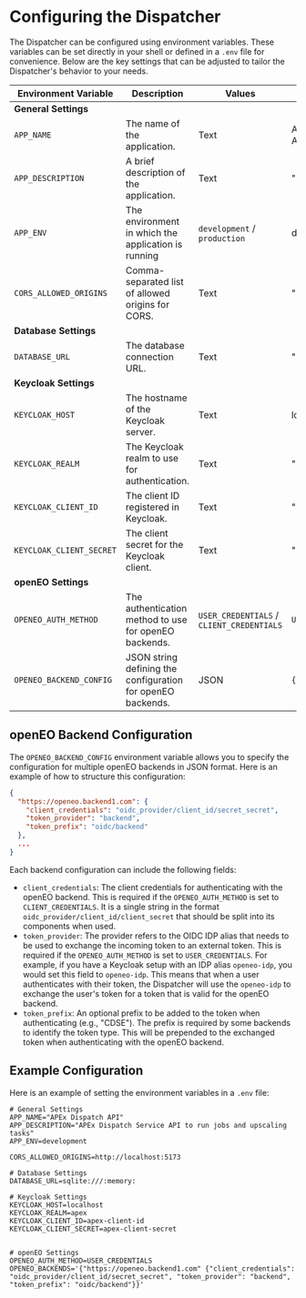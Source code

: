 # Configuring the Dispatcher
The Dispatcher can be configured using environment variables. These variables can be set directly in your shell or defined in a `.env` file for convenience.
Below are the key settings that can be adjusted to tailor the Dispatcher's behavior to your needs. 

| Environment Variable     | Description                                                 | Values                                    | Default Value      |
| ------------------------ | ----------------------------------------------------------- | ----------------------------------------- | ------------------ |
| **General Settings**     |                                                             |                                           |                    |
| `APP_NAME`               | The name of the application.                                | Text                                      | APEx Dispatch API  |
| `APP_DESCRIPTION`        | A brief description of the application.                     | Text                                      | ""                 |
| `APP_ENV`                | The environment in which the application is running         | `development` /  `production`                    | development        |
| `CORS_ALLOWED_ORIGINS`   | Comma-separated list of allowed origins for CORS.           | Text                                      | ""                 |
| **Database Settings**|||
| `DATABASE_URL`           | The database connection URL.                                | Text                                      | "" |
| **Keycloak Settings**    |                                                             |                                           |                    |
| `KEYCLOAK_HOST`          | The hostname of the Keycloak server.                        | Text                                      | localhost          |
| `KEYCLOAK_REALM`         | The Keycloak realm to use for authentication.               | Text                                      | ""                 |
| `KEYCLOAK_CLIENT_ID`     | The client ID registered in Keycloak.                       | Text                                      | ""                 |
| `KEYCLOAK_CLIENT_SECRET` | The client secret for the Keycloak client.                  | Text                                      | ""                 |
| **openEO Settings**      |                                                             |                                           |                    |
| `OPENEO_AUTH_METHOD`     | The authentication method to use for openEO backends.       | `USER_CREDENTIALS` / `CLIENT_CREDENTIALS` | `USER_CREDENTIALS` |
| `OPENEO_BACKEND_CONFIG`  | JSON string defining the configuration for openEO backends. | JSON                                      | `{}`               |


## openEO Backend Configuration
The `OPENEO_BACKEND_CONFIG` environment variable allows you to specify the configuration for multiple openEO backends in JSON format.
Here is an example of how to structure this configuration:  

```json
{
  "https://openeo.backend1.com": {
    "client_credentials": "oidc_provider/client_id/secret_secret",
    "token_provider": "backend",
    "token_prefix": "oidc/backend"
  },
  ...
}
```
Each backend configuration can include the following fields:

- `client_credentials`: The client credentials for authenticating with the openEO backend. This is required if the `OPENEO_AUTH_METHOD` is set to `CLIENT_CREDENTIALS`. It is a single string in the format `oidc_provider/client_id/client_secret` that should be split into its components when used.
- `token_provider`: The provider refers to the OIDC IDP alias that needs to be used to exchange the incoming token to an external token. This is required if the `OPENEO_AUTH_METHOD` is set to `USER_CREDENTIALS`. For example, if you have a Keycloak setup with an IDP alias `openeo-idp`, you would set this field to `openeo-idp`. This means that when a user authenticates with their token, the Dispatcher will use the `openeo-idp` to exchange the user's token for a token that is valid for the openEO backend.
- `token_prefix`: An optional prefix to be added to the token when authenticating (e.g., "CDSE"). The prefix is required by some backends to identify the token type. This will be prepended to the exchanged token when authenticating with the openEO backend.

## Example Configuration
Here is an example of setting the environment variables in a `.env` file:

```env
# General Settings
APP_NAME="APEx Dispatch API"
APP_DESCRIPTION="APEx Dispatch Service API to run jobs and upscaling tasks"
APP_ENV=development

CORS_ALLOWED_ORIGINS=http://localhost:5173

# Database Settings
DATABASE_URL=sqlite:///:memory:

# Keycloak Settings
KEYCLOAK_HOST=localhost
KEYCLOAK_REALM=apex
KEYCLOAK_CLIENT_ID=apex-client-id
KEYCLOAK_CLIENT_SECRET=apex-client-secret


# openEO Settings
OPENEO_AUTH_METHOD=USER_CREDENTIALS
OPENEO_BACKENDS='{"https://openeo.backend1.com" {"client_credentials": "oidc_provider/client_id/secret_secret", "token_provider": "backend", "token_prefix": "oidc/backend"}}'
```